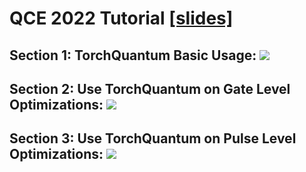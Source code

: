 # QCE 2022 Tutorial [[slides]](./qce_tutorial.pdf)
## Section 1: TorchQuantum Basic Usage: [![](https://colab.research.google.com/assets/colab-badge.svg)](https://colab.research.google.com/github/mit-han-lab/torchquantum/blob/master/examples/QCE22_tutorial/sec1_basic.ipynb)

## Section 2: Use TorchQuantum on Gate Level Optimizations: [![](https://colab.research.google.com/assets/colab-badge.svg)](https://colab.research.google.com/github/mit-han-lab/torchquantum/blob/master/examples/QCE22_tutorial/sec2_gate.ipynb)

## Section 3: Use TorchQuantum on Pulse Level Optimizations: [![](https://colab.research.google.com/assets/colab-badge.svg)](https://colab.research.google.com/github/mit-han-lab/torchquantum/blob/master/examples/QCE22_tutorial/sec3_pulse.ipynb)
